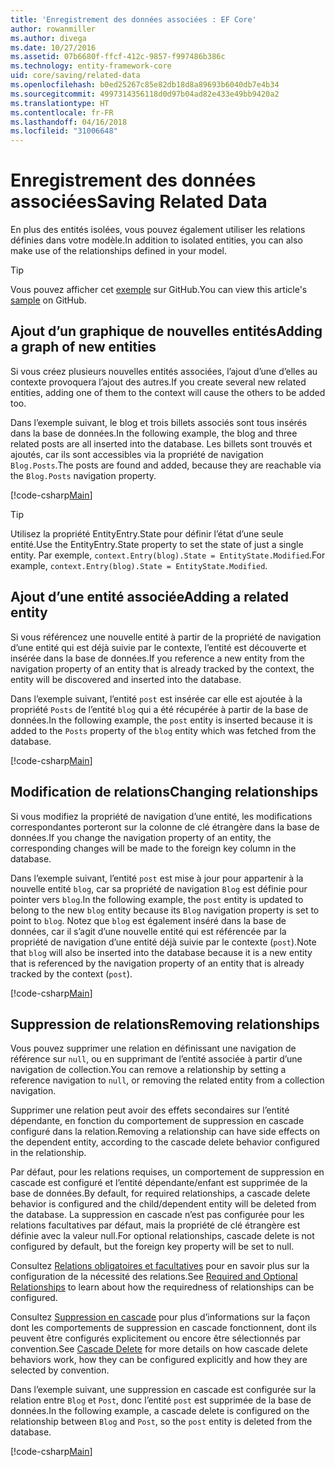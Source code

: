 ```yaml
---
title: 'Enregistrement des données associées : EF Core'
author: rowanmiller
ms.author: divega
ms.date: 10/27/2016
ms.assetid: 07b6680f-ffcf-412c-9857-f997486b386c
ms.technology: entity-framework-core
uid: core/saving/related-data
ms.openlocfilehash: b0ed25267c85e82db18d8a89693b6040db7e4b34
ms.sourcegitcommit: 4997314356118d0d97b04ad82e433e49bb9420a2
ms.translationtype: HT
ms.contentlocale: fr-FR
ms.lasthandoff: 04/16/2018
ms.locfileid: "31006648"
---
```

# <a name="saving-related-data"></a><span data-ttu-id="85b52-102">Enregistrement des données associées</span><span class="sxs-lookup"><span data-stu-id="85b52-102">Saving Related Data</span></span>

<span data-ttu-id="85b52-103">En plus des entités isolées, vous pouvez également utiliser les relations définies dans votre modèle.</span><span class="sxs-lookup"><span data-stu-id="85b52-103">In addition to isolated entities, you can also make use of the relationships defined in your model.</span></span>

> [!TIP]  
> <span data-ttu-id="85b52-104">Vous pouvez afficher cet [exemple](https://github.com/aspnet/EntityFramework.Docs/tree/master/samples/core/Saving/Saving/RelatedData/) sur GitHub.</span><span class="sxs-lookup"><span data-stu-id="85b52-104">You can view this article's [sample](https://github.com/aspnet/EntityFramework.Docs/tree/master/samples/core/Saving/Saving/RelatedData/) on GitHub.</span></span>

## <a name="adding-a-graph-of-new-entities"></a><span data-ttu-id="85b52-105">Ajout d’un graphique de nouvelles entités</span><span class="sxs-lookup"><span data-stu-id="85b52-105">Adding a graph of new entities</span></span>

<span data-ttu-id="85b52-106">Si vous créez plusieurs nouvelles entités associées, l’ajout d’une d’elles au contexte provoquera l’ajout des autres.</span><span class="sxs-lookup"><span data-stu-id="85b52-106">If you create several new related entities, adding one of them to the context will cause the others to be added too.</span></span>

<span data-ttu-id="85b52-107">Dans l’exemple suivant, le blog et trois billets associés sont tous insérés dans la base de données.</span><span class="sxs-lookup"><span data-stu-id="85b52-107">In the following example, the blog and three related posts are all inserted into the database.</span></span> <span data-ttu-id="85b52-108">Les billets sont trouvés et ajoutés, car ils sont accessibles via la propriété de navigation `Blog.Posts`.</span><span class="sxs-lookup"><span data-stu-id="85b52-108">The posts are found and added, because they are reachable via the `Blog.Posts` navigation property.</span></span>

[!code-csharp[Main](../../../samples/core/Saving/Saving/RelatedData/Sample.cs#AddingGraphOfEntities)]

> [!TIP]  
> <span data-ttu-id="85b52-109">Utilisez la propriété EntityEntry.State pour définir l’état d’une seule entité.</span><span class="sxs-lookup"><span data-stu-id="85b52-109">Use the EntityEntry.State property to set the state of just a single entity.</span></span> <span data-ttu-id="85b52-110">Par exemple, `context.Entry(blog).State = EntityState.Modified`.</span><span class="sxs-lookup"><span data-stu-id="85b52-110">For example, `context.Entry(blog).State = EntityState.Modified`.</span></span>

## <a name="adding-a-related-entity"></a><span data-ttu-id="85b52-111">Ajout d’une entité associée</span><span class="sxs-lookup"><span data-stu-id="85b52-111">Adding a related entity</span></span>

<span data-ttu-id="85b52-112">Si vous référencez une nouvelle entité à partir de la propriété de navigation d’une entité qui est déjà suivie par le contexte, l’entité est découverte et insérée dans la base de données.</span><span class="sxs-lookup"><span data-stu-id="85b52-112">If you reference a new entity from the navigation property of an entity that is already tracked by the context, the entity will be discovered and inserted into the database.</span></span>

<span data-ttu-id="85b52-113">Dans l’exemple suivant, l’entité `post` est insérée car elle est ajoutée à la propriété `Posts` de l’entité `blog` qui a été récupérée à partir de la base de données.</span><span class="sxs-lookup"><span data-stu-id="85b52-113">In the following example, the `post` entity is inserted because it is added to the `Posts` property of the `blog` entity which was fetched from the database.</span></span>

[!code-csharp[Main](../../../samples/core/Saving/Saving/RelatedData/Sample.cs#AddingRelatedEntity)]

## <a name="changing-relationships"></a><span data-ttu-id="85b52-114">Modification de relations</span><span class="sxs-lookup"><span data-stu-id="85b52-114">Changing relationships</span></span>

<span data-ttu-id="85b52-115">Si vous modifiez la propriété de navigation d’une entité, les modifications correspondantes porteront sur la colonne de clé étrangère dans la base de données.</span><span class="sxs-lookup"><span data-stu-id="85b52-115">If you change the navigation property of an entity, the corresponding changes will be made to the foreign key column in the database.</span></span>

<span data-ttu-id="85b52-116">Dans l’exemple suivant, l’entité `post` est mise à jour pour appartenir à la nouvelle entité `blog`, car sa propriété de navigation `Blog` est définie pour pointer vers `blog`.</span><span class="sxs-lookup"><span data-stu-id="85b52-116">In the following example, the `post` entity is updated to belong to the new `blog` entity because its `Blog` navigation property is set to point to `blog`.</span></span> <span data-ttu-id="85b52-117">Notez que `blog` est également inséré dans la base de données, car il s’agit d’une nouvelle entité qui est référencée par la propriété de navigation d’une entité déjà suivie par le contexte (`post`).</span><span class="sxs-lookup"><span data-stu-id="85b52-117">Note that `blog` will also be inserted into the database because it is a new entity that is referenced by the navigation property of an entity that is already tracked by the context (`post`).</span></span>

[!code-csharp[Main](../../../samples/core/Saving/Saving/RelatedData/Sample.cs#ChangingRelationships)]

## <a name="removing-relationships"></a><span data-ttu-id="85b52-118">Suppression de relations</span><span class="sxs-lookup"><span data-stu-id="85b52-118">Removing relationships</span></span>

<span data-ttu-id="85b52-119">Vous pouvez supprimer une relation en définissant une navigation de référence sur `null`, ou en supprimant de l’entité associée à partir d’une navigation de collection.</span><span class="sxs-lookup"><span data-stu-id="85b52-119">You can remove a relationship by setting a reference navigation to `null`, or removing the related entity from a collection navigation.</span></span>

<span data-ttu-id="85b52-120">Supprimer une relation peut avoir des effets secondaires sur l’entité dépendante, en fonction du comportement de suppression en cascade configuré dans la relation.</span><span class="sxs-lookup"><span data-stu-id="85b52-120">Removing a relationship can have side effects on the dependent entity, according to the cascade delete behavior configured in the relationship.</span></span>

<span data-ttu-id="85b52-121">Par défaut, pour les relations requises, un comportement de suppression en cascade est configuré et l’entité dépendante/enfant est supprimée de la base de données.</span><span class="sxs-lookup"><span data-stu-id="85b52-121">By default, for required relationships, a cascade delete behavior is configured and the child/dependent entity will be deleted from the database.</span></span> <span data-ttu-id="85b52-122">La suppression en cascade n’est pas configurée pour les relations facultatives par défaut, mais la propriété de clé étrangère est définie avec la valeur null.</span><span class="sxs-lookup"><span data-stu-id="85b52-122">For optional relationships, cascade delete is not configured by default, but the foreign key property will be set to null.</span></span>

<span data-ttu-id="85b52-123">Consultez [Relations obligatoires et facultatives](../modeling/relationships.md#required-and-optional-relationships) pour en savoir plus sur la configuration de la nécessité des relations.</span><span class="sxs-lookup"><span data-stu-id="85b52-123">See [Required and Optional Relationships](../modeling/relationships.md#required-and-optional-relationships) to learn about how the requiredness of relationships can be configured.</span></span>

<span data-ttu-id="85b52-124">Consultez [Suppression en cascade](cascade-delete.md) pour plus d’informations sur la façon dont les comportements de suppression en cascade fonctionnent, dont ils peuvent être configurés explicitement ou encore être sélectionnés par convention.</span><span class="sxs-lookup"><span data-stu-id="85b52-124">See [Cascade Delete](cascade-delete.md) for more details on how cascade delete behaviors work, how they can be configured explicitly and  how they are selected by convention.</span></span>

<span data-ttu-id="85b52-125">Dans l’exemple suivant, une suppression en cascade est configurée sur la relation entre `Blog` et `Post`, donc l’entité `post` est supprimée de la base de données.</span><span class="sxs-lookup"><span data-stu-id="85b52-125">In the following example, a cascade delete is configured on the relationship between `Blog` and `Post`, so the `post` entity is deleted from the database.</span></span>

[!code-csharp[Main](../../../samples/core/Saving/Saving/RelatedData/Sample.cs#RemovingRelationships)]

